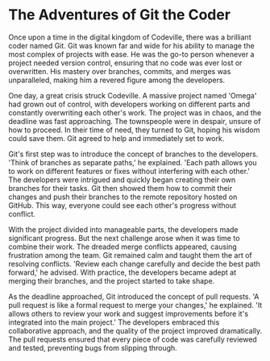 # The Adventures of Git the Coder

Once upon a time in the digital kingdom of Codeville, there was a brilliant coder named Git. Git was known far and wide for his ability to manage the most complex of projects with ease. He was the go-to person whenever a project needed version control, ensuring that no code was ever lost or overwritten. His mastery over branches, commits, and merges was unparalleled, making him a revered figure among the developers.


One day, a great crisis struck Codeville. A massive project named 'Omega' had grown out of control, with developers working on different parts and constantly overwriting each other's work. The project was in chaos, and the deadline was fast approaching. The townspeople were in despair, unsure of how to proceed. In their time of need, they turned to Git, hoping his wisdom could save them. Git agreed to help and immediately set to work.

Git's first step was to introduce the concept of branches to the developers. 'Think of branches as separate paths,' he explained. 'Each path allows you to work on different features or fixes without interfering with each other.' The developers were intrigued and quickly began creating their own branches for their tasks. Git then showed them how to commit their changes and push their branches to the remote repository hosted on GitHub. This way, everyone could see each other's progress without conflict.


With the project divided into manageable parts, the developers made significant progress. But the next challenge arose when it was time to combine their work. The dreaded merge conflicts appeared, causing frustration among the team. Git remained calm and taught them the art of resolving conflicts. 'Review each change carefully and decide the best path forward,' he advised. With practice, the developers became adept at merging their branches, and the project started to take shape.


As the deadline approached, Git introduced the concept of pull requests. 'A pull request is like a formal request to merge your changes,' he explained. 'It allows others to review your work and suggest improvements before it's integrated into the main project.' The developers embraced this collaborative approach, and the quality of the project improved dramatically. The pull requests ensured that every piece of code was carefully reviewed and tested, preventing bugs from slipping through.
